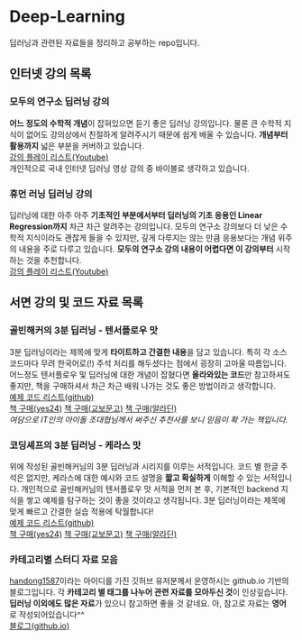 # Deep-Learning
딥러닝과 관련된 자료들을 정리하고 공부하는 repo입니다.

## 인터넷 강의 목록
### 모두의 연구소 딥러닝 강의
**어느 정도의 수학적 개념**이 잡혀있으면 듣기 좋은 딥러닝 강의입니다. 물론 큰 수학적 지식이 없어도 강의상에서 친절하게 알려주시기 때문에 쉽게 배울 수 있습니다. **개념부터 활용까지** 넓은 부분을 커버하고 있습니다.  
[강의 플레이 리스트(Youtube)](https://www.youtube.com/watch?v=BS6O0zOGX4E&index=1&list=PLlMkM4tgfjnLSOjrEJN31gZATbcj_MpUm)  
개인적으로 국내 인터넷 딥러닝 영상 강의 중 바이블로 생각하고 있습니다.

### 휴먼 러닝 딥러닝 강의
딥러닝에 대한 아주 아주 **기초적인 부분에서부터 딥러닝의 기초 응용인 Linear Regression까지** 차근 차근 알려주는 강의입니다. 모두의 연구소 강의보다 더 낮은 수학적 지식이라도 괜찮게 들을 수 있지만, 깊게 다루지는 않는 만큼 응용보다는 개념 위주의 내용을 주로 다루고 있습니다. **모두의 연구소 강의 내용이 어렵다면 이 강의부터** 시작하는 것을 추천합니다.  
[강의 플레이 리스트(Youtube)](https://www.youtube.com/playlist?list=PLefQdA1SdkhtRUuN_D3PdxaR2XTGQw8Ph)

## 서면 강의 및 코드 자료 목록
### 골빈해커의 3분 딥러닝 - 텐서플로우 맛
3분 딥러닝이라는 제목에 맞게 **타이트하고 간결한 내용**을 담고 있습니다. 특히 각 소스코드마다 무려 한국어로(!) 주석 처리를 해두셨다는 점에서 굉장히 고마울 따름입니다. 어느정도 텐서플로우 및 딥러닝에 대한 개념이 잡혔다면 **올라와있는 코드**만 참고하셔도 좋지만, 책을 구매하셔서 차근 차근 배워 나가는 것도 좋은 방법이라고 생각합니다.  
[예제 코드 리스트(github)](https://github.com/golbin/TensorFlow-Tutorials)  
[책 구매(yes24)](http://www.yes24.com/24/goods/49853812?scode=032&OzSrank=1) [책 구매(교보문고)](http://www.kyobobook.co.kr/product/detailViewKor.laf?ejkGb=KOR&mallGb=KOR&barcode=9791162240137&orderClick=LAG&Kc=) [책 구매(알라딘)](http://www.aladin.co.kr/shop/wproduct.aspx?ItemId=118302430)  
*여담으로 IT인의 아이돌 조대협님께서 써주신 추천사를 보니 믿음이 확 가는 책입니다.* 

### 코딩셰프의 3분 딥러닝 - 케라스 맛
위에 작성된 골빈해커님의 3분 딥러닝과 시리지를 이루는 서적입니다. 코드 별 한글 주석은 없지만, 케라스에 대한 예시와 코드 설명을 **짧고 확실하게** 이해할 수 있는 서적입니다. 개인적으로 골빈해커님의 텐서플로우 맛 서적을 먼저 본 후, 기본적인 backend 지식을 쌓고 예제를 탐구하는 것이 좋을 것이라고 생각됩니다. 3분 딥러닝이라는 제목에 맞게 빠르고 간결한 실습 적용에 탁월합니다!  
[예제 코드 리스트(github)](https://github.com/jskDr/keraspp)  
[책 구매(yes24)](http://www.yes24.com/24/goods/57617933)  [책 구매(교보문고)](http://www.kyobobook.co.kr/product/detailViewKor.laf?barcode=9791162240137)  [책 구매(알라딘)](http://www.aladin.co.kr/shop/wproduct.aspx?ItemId=125725712)  


### 카테고리별 스터디 자료 모음
[handong1587](https://github.com/handong1587)이라는 아이디를 가진 깃허브 유저분께서 운영하시는 github.io 기반의 블로그입니다. 각 **카테고리 별 태그를 나누어 관련 자료를 모아두신 것**이 인상깊습니다. **딥러닝 이외에도 많은 자료**가 있으니 참고하면 좋을 것 같네요. 아, 참고로 자료는 **영어**로 작성되어있습니다^^  
[블로그(github.io)](https://handong1587.github.io/categories.html)
